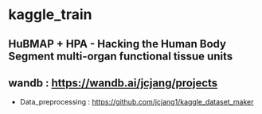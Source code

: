 # kaggle_train
HuBMAP + HPA - Hacking the Human Body<br>
Segment multi-organ functional tissue units
--------------
wandb : https://wandb.ai/jcjang/projects
--------------
- Data_preprocessing : https://github.com/jcjang1/kaggle_dataset_maker
